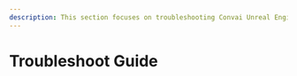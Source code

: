 ```yaml
---
description: This section focuses on troubleshooting Convai Unreal Engine plugin problems.
---
```


# Troubleshoot Guide

